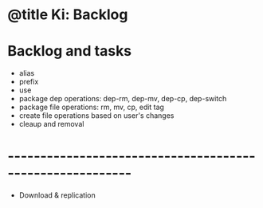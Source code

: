 # @title Ki: Backlog
# Backlog and tasks

* alias
* prefix
* use
* package dep operations: dep-rm, dep-mv, dep-cp, dep-switch
* package file operations: rm, mv, cp, edit tag
* create file operations based on user's changes
* cleaup and removal

# ---------------------------------------------------------
* Download & replication